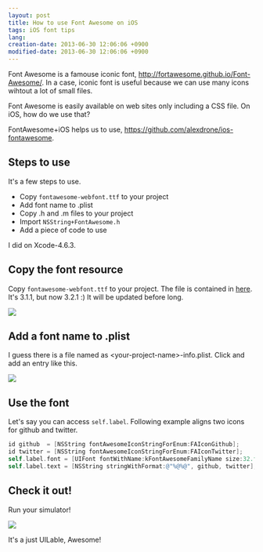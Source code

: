 ```yaml
---
layout: post
title: How to use Font Awesome on iOS
tags: iOS font tips
lang: 
creation-date: 2013-06-30 12:06:06 +0900
modified-date: 2013-06-30 12:06:06 +0900
---
```

Font Awesome is a famouse iconic font, <http://fortawesome.github.io/Font-Awesome/>.
In a case, iconic font is useful because we can use many icons wihtout a lot of small files.

Font Awesome is easily available on web sites only including a CSS file.
On iOS, how do we use that?

FontAwesome+iOS helps us to use, <https://github.com/alexdrone/ios-fontawesome>.

## Steps to use
It's a few steps to use.

- Copy `fontawesome-webfont.ttf` to your project
- Add font name to .plist
- Copy .h and .m files to your project
- Import `NSString+FontAwesome.h`
- Add a piece of code to use

I did on Xcode-4.6.3.

## Copy the font resource
Copy `fontawesome-webfont.ttf` to your project. The file is contained in [here](https://github.com/alexdrone/ios-fontawesome/tree/master/Resources).
It's 3.1.1, but now 3.2.1 :) It will be updated before long.

<img src='https://s3-ap-northeast-1.amazonaws.com/tmtk75.github.com/2013-06-30/iOS-UI-mocks.xcodeproj+%E2%80%94+MockViewController.m.png'/>


## Add a font name to .plist
I guess there is a file named as \<your-project-name\>-info.plist.
Click and add an entry like this.

<img src='https://s3-ap-northeast-1.amazonaws.com/tmtk75.github.com/2013-06-30/iOS-UI-mocks.xcodeproj+%E2%80%94+iOS-UI-mocks-Info.plist.png'/>


## Use the font
Let's say you can access `self.label`. Following example aligns two icons for github and twitter.

```objective-c
id github  = [NSString fontAwesomeIconStringForEnum:FAIconGithub];
id twitter = [NSString fontAwesomeIconStringForEnum:FAIconTwitter];
self.label.font = [UIFont fontWithName:kFontAwesomeFamilyName size:32.f];
self.label.text = [NSString stringWithFormat:@"%@%@", github, twitter];
```

## Check it out!
Run your simulator!

<img src='https://s3-ap-northeast-1.amazonaws.com/tmtk75.github.com/2013-06-30/FA-iOS.png'/>

It's a just UILable, Awesome!
